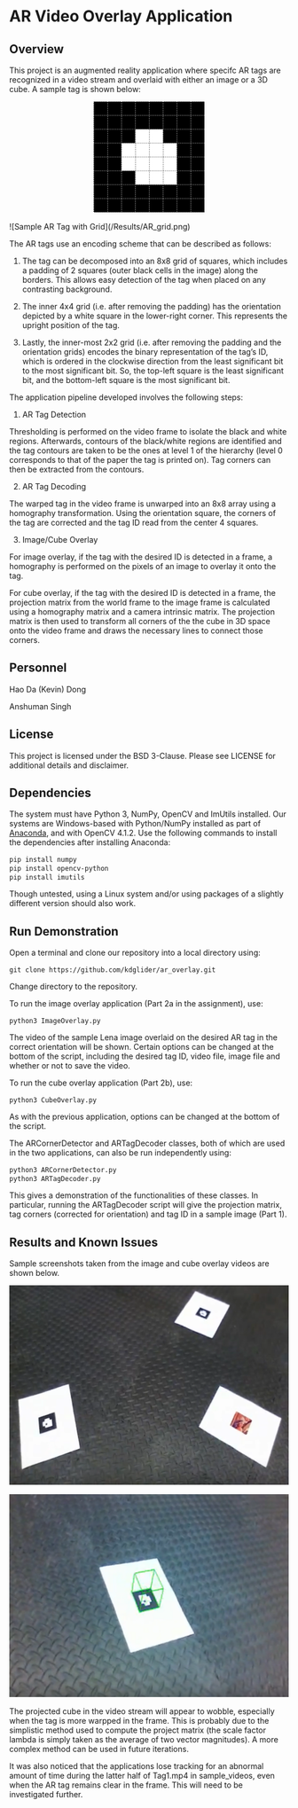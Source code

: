 # AR Video Overlay Application

## Overview
This project is an augmented reality application where specifc AR tags are recognized in a video stream and overlaid with either an image or a 3D cube. A sample tag is shown below:

<p align="center">
  <img src="/Results/AR_grid.png">
</p>
![Sample AR Tag with Grid](/Results/AR_grid.png)

The AR tags use an encoding scheme that can be described as follows:

1) The tag can be decomposed into an 8x8 grid of squares, which includes a padding of 2 squares (outer black cells in the image) along the borders. This allows easy detection of the tag when placed on any contrasting background.

2) The inner 4x4 grid (i.e. after removing the padding) has the orientation depicted by a white square in the lower-right corner. This represents the upright position of the tag.

3) Lastly, the inner-most 2x2 grid (i.e. after removing the padding and the orientation grids) encodes the binary representation of the tag’s ID, which is ordered in the clockwise direction from the least significant bit to the most significant bit. So, the top-left square is the least significant bit, and the bottom-left square is
the most significant bit.

The application pipeline developed involves the following steps:

1) AR Tag Detection

Thresholding is performed on the video frame to isolate the black and white regions. Afterwards, contours of the black/white regions are identified and the tag contours are taken to be the ones at level 1 of the hierarchy (level 0 corresponds to that of the paper the tag is printed on). Tag corners can then be extracted from the contours.

2) AR Tag Decoding

The warped tag in the video frame is unwarped into an 8x8 array using a homography transformation. Using the orientation square, the corners of the tag are corrected and the tag ID read from the center 4 squares.

3) Image/Cube Overlay

For image overlay, if the tag with the desired ID is detected in a frame, a homography is performed on the pixels of an image to overlay it onto the tag.

For cube overlay, if the tag with the desired ID is detected in a frame, the projection matrix from the world frame to the image frame is calculated using a homography matrix and a camera intrinsic matrix. The projection matrix is then used to transform all corners of the the cube in 3D space onto the video frame and draws the necessary lines to connect those corners.


## Personnel
Hao Da (Kevin) Dong

Anshuman Singh


## License
This project is licensed under the BSD 3-Clause. Please see LICENSE for additional details and disclaimer.


## Dependencies
The system must have Python 3, NumPy, OpenCV and ImUtils installed. Our systems are Windows-based with Python/NumPy installed as part of [Anaconda](https://www.anaconda.com/distribution/), and with OpenCV 4.1.2. Use the following commands to install the dependencies after installing Anaconda:
```
pip install numpy
pip install opencv-python
pip install imutils
```
Though untested, using a Linux system and/or using packages of a slightly different version should also work. 


## Run Demonstration
Open a terminal and clone our repository into a local directory using:
```
git clone https://github.com/kdglider/ar_overlay.git
```
Change directory to the repository.

To run the image overlay application (Part 2a in the assignment), use:
```
python3 ImageOverlay.py
```
The video of the sample Lena image overlaid on the desired AR tag in the correct orientation will be shown. Certain options can be changed at the bottom of the script, including the desired tag ID, video file, image file and whether or not to save the video.


To run the cube overlay application (Part 2b), use:
```
python3 CubeOverlay.py
```
As with the previous application, options can be changed at the bottom of the script.

The ARCornerDetector and ARTagDecoder classes, both of which are used in the two applications, can also be run independently using:
```
python3 ARCornerDetector.py
python3 ARTagDecoder.py
```
This gives a demonstration of the functionalities of these classes. In particular, running the ARTagDecoder script will give the projection matrix, tag corners (corrected for orientation) and tag ID in a sample image (Part 1).


## Results and Known Issues
Sample screenshots taken from the image and cube overlay videos are shown below.

![Sample Image Overlay Result](/Results/Image_Result.PNG)

![Sample Cube Overlay Result](/Results/Cube_Result.PNG)

The projected cube in the video stream will appear to wobble, especially when the tag is more warpped in the frame. This is probably due to the simplistic method used to compute the project matrix (the scale factor lambda is simply taken as the average of two vector magnitudes). A more complex method can be used in future iterations.

It was also noticed that the applications lose tracking for an abnormal amount of time during the latter half of Tag1.mp4 in sample_videos, even when the AR tag remains clear in the frame. This will need to be investigated further.

